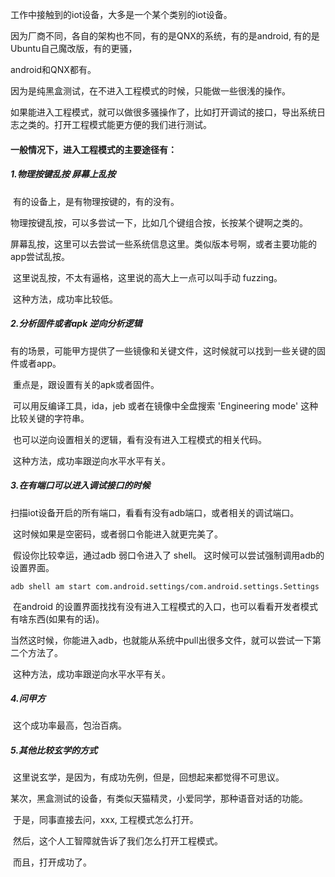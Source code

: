 工作中接触到的iot设备，大多是一个某个类别的iot设备。

因为厂商不同，各自的架构也不同，有的是QNX的系统，有的是android, 有的是Ubuntu自己魔改版，有的更骚，

android和QNX都有。

因为是纯黑盒测试，在不进入工程模式的时候，只能做一些很浅的操作。

如果能进入工程模式，就可以做很多骚操作了，比如打开调试的接口，导出系统日志之类的。打开工程模式能更方便的我们进行测试。

#### 一般情况下，进入工程模式的主要途径有：

##### 1.物理按键乱按 屏幕上乱按

​	有的设备上，是有物理按键的，有的没有。

​	物理按键乱按，可以多尝试一下，比如几个键组合按，长按某个键啊之类的。

​	屏幕乱按，这里可以去尝试一些系统信息这里。类似版本号啊，或者主要功能的app尝试乱按。

​	这里说乱按，不太有逼格，这里说的高大上一点可以叫手动 fuzzing。

​	这种方法，成功率比较低。



##### 2.分析固件或者apk 逆向分析逻辑

​	有的场景，可能甲方提供了一些镜像和关键文件，这时候就可以找到一些关键的固件或者app。

​	重点是，跟设置有关的apk或者固件。

​	可以用反编译工具，ida，jeb 或者在镜像中全盘搜索 'Engineering mode' 这种比较关键的字符串。

​	也可以逆向设置相关的逻辑，看有没有进入工程模式的相关代码。

​	这种方法，成功率跟逆向水平水平有关。



##### 3.在有端口可以进入调试接口的时候

​	扫描iot设备开启的所有端口，看看有没有adb端口，或者相关的调试端口。

​	这时候如果是空密码，或者弱口令能进入就更完美了。

​	假设你比较幸运，通过adb 弱口令进入了 shell。 这时候可以尝试强制调用adb的设置界面。

```shell
adb shell am start com.android.settings/com.android.settings.Settings
```

​	在android 的设置界面找找有没有进入工程模式的入口，也可以看看开发者模式有啥东西(如果有的话)。

​	当然这时候，你能进入adb，也就能从系统中pull出很多文件，就可以尝试一下第二个方法了。

​	这种方法，成功率跟逆向水平水平有关。



##### 4.问甲方

​	这个成功率最高，包治百病。



##### 5.其他比较玄学的方式

​	这里说玄学，是因为，有成功先例，但是，回想起来都觉得不可思议。

​	某次，黑盒测试的设备，有类似天猫精灵，小爱同学，那种语音对话的功能。

​	于是，同事直接去问，xxx, 工程模式怎么打开。

​	然后，这个人工智障就告诉了我们怎么打开工程模式。

​	而且，打开成功了。
